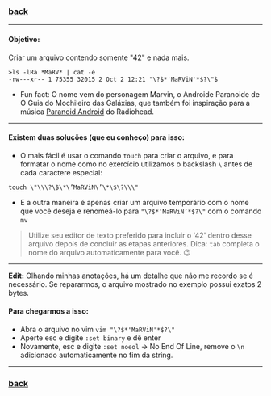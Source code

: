 ### [back](https://github.com/hana42/42piscine/tree/master/Shell01)

------------------------------------------
#### Objetivo:

Criar um arquivo contendo somente "42" e nada mais.
```
>ls -lRa *MaRV* | cat -e
-rw---xr-- 1 75355 32015 2 Oct 2 12:21 "\?$*'MaRViN'*$?\"$
```

- Fun fact: O nome vem do personagem Marvin, o Androide Paranoide de O Guia do Mochileiro das Galáxias, que também foi inspiração para a música [Paranoid Android](https://www.youtube.com/watch?v=fHiGbolFFGw) do Radiohead.
-----------------------------------------

#### Existem duas soluções (que eu conheço) para isso:
* O mais fácil é usar o comando `touch` para criar o arquivo, e para formatar o nome como no exercício utilizamos o backslash `\` antes de cada caractere especial:
```
touch \"\\\?\$\*\’MaRViN\’\*\$\?\\\"
```
* E a outra maneira é apenas criar um arquivo temporário com o nome que você deseja e renomeá-lo para `"\?$*’MaRViN’*$?\"` com o comando `mv`
> Utilize seu editor de texto preferido para incluir o '42' dentro desse arquivo depois de concluir as etapas anteriores. Dica: `tab` completa o nome do arquivo automaticamente para você. :wink:

------------------------------------------

__Edit:__ Olhando minhas anotações, há um detalhe que não me recordo se é necessário. Se repararmos, o arquivo mostrado no exemplo possui exatos 2 bytes.

#### Para chegarmos a isso:
- Abra o arquivo no vim `vim "\?$*'MaRViN'*$?\"`
- Aperte esc e digite `:set binary` e dê enter
- Novamente, esc e digite `:set noeol` → No End Of Line, remove o `\n` adicionado automaticamente no fim da string.

------------------------------------------
### [back](https://github.com/hana42/42piscine/tree/master/Shell01)
